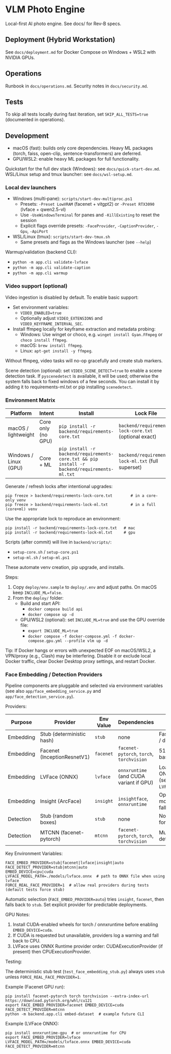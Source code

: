 # VLM Photo Engine

Local-first AI photo engine. See docs/ for Rev-B specs.

## Deployment (Hybrid Workstation)
See `docs/deployment.md` for Docker Compose on Windows + WSL2 with NVIDIA GPUs.

## Operations
Runbook in `docs/operations.md`. Security notes in `docs/security.md`.

## Tests
To skip all tests locally during fast iteration, set `SKIP_ALL_TESTS=true` (documented in operations).

## Development

- macOS (fast): builds only core dependencies. Heavy ML packages (torch, faiss, open-clip, sentence-transformers) are deferred.
- GPU/WSL2: enable heavy ML packages for full functionality.

Quickstart for the full dev stack (Windows): see `docs/quick-start-dev.md`.
WSL/Linux setup and tmux launcher: see `docs/wsl-setup.md`.

### Local dev launchers

- Windows (multi‑pane): `scripts/start-dev-multiproc.ps1`
	- Presets: `-Preset LowVRAM` (facenet + vitgpt2) or `-Preset RTX3090` (lvface + qwen2.5-vl)
	- Use `-UseWindowsTerminal` for panes and `-KillExisting` to reset the session
	- Explicit flags override presets: `-FaceProvider`, `-CaptionProvider`, `-Gpu`, `-ApiPort`
- WSL/Linux (tmux): `scripts/start-dev-tmux.sh`
	- Same presets and flags as the Windows launcher (see `--help`)

Warmup/validation (backend CLI):
- `python -m app.cli validate-lvface`
- `python -m app.cli validate-caption`
- `python -m app.cli warmup`

### Video support (optional)

Video ingestion is disabled by default. To enable basic support:

- Set environment variables:
	- `VIDEO_ENABLED=true`
	- Optionally adjust `VIDEO_EXTENSIONS` and `VIDEO_KEYFRAME_INTERVAL_SEC`.
- Install ffmpeg locally for keyframe extraction and metadata probing:
	- Windows: Use winget or choco, e.g. `winget install Gyan.FFmpeg` or `choco install ffmpeg`.
	- macOS: `brew install ffmpeg`.
	- Linux: `apt-get install -y ffmpeg`.

Without ffmpeg, video tasks will no-op gracefully and create stub markers.

Scene detection (optional): set `VIDEO_SCENE_DETECT=true` to enable a scene detection task. If `pyscenedetect` is available, it will be used; otherwise the system falls back to fixed windows of a few seconds. You can install it by adding it to requirements-ml.txt or pip installing `scenedetect`.
### Environment Matrix

| Platform | Intent | Install | Lock File |
|----------|--------|---------|-----------|
| macOS / lightweight | Core only (no GPU) | `pip install -r backend/requirements-core.txt` | `backend/requirements-lock-core.txt` (optional exact) |
| Windows / Linux (GPU) | Core + ML | `pip install -r backend/requirements-core.txt && pip install -r backend/requirements-ml.txt` | `backend/requirements-lock-ml.txt` (full superset) |

Generate / refresh locks after intentional upgrades:
```
pip freeze > backend/requirements-lock-core.txt        # in a core-only venv
pip freeze > backend/requirements-lock-ml.txt          # in a full (core+ml) venv
```
Use the appropriate lock to reproduce an environment:
```
pip install -r backend/requirements-lock-core.txt   # mac
pip install -r backend/requirements-lock-ml.txt     # gpu
```

Scripts (after commit) will live in `backend/scripts/`:
- `setup-core.sh` / `setup-core.ps1`
- `setup-ml.sh` / `setup-ml.ps1`

These automate venv creation, pip upgrade, and installs.

Steps:

1. Copy `deploy/env.sample` to `deploy/.env` and adjust paths. On macOS keep `INCLUDE_ML=false`.
2. From the `deploy/` folder:
	 - Build and start API:
		 - `docker compose build api`
		 - `docker compose up -d`
	 - GPU/WSL2 (optional): set `INCLUDE_ML=true` and use the GPU override file:
		 - `export INCLUDE_ML=true`
		 - `docker compose -f docker-compose.yml -f docker-compose.gpu.yml --profile vlm up -d`

Tip: If Docker hangs or errors with unexpected EOF on macOS/WSL2, a VPN/proxy (e.g., Clash) may be interfering. Disable it or exclude local Docker traffic, clear Docker Desktop proxy settings, and restart Docker.

### Face Embedding / Detection Providers

Pipeline components are pluggable and selected via environment variables (see also `app/face_embedding_service.py` and `app/face_detection_service.py`).

Providers:

| Purpose | Provider | Env Value | Dependencies | Notes |
|---------|----------|-----------|--------------|-------|
| Embedding | Stub (deterministic hash) | `stub` | none | Fast, used for tests / dev by default |
| Embedding | Facenet (InceptionResnetV1) | `facenet` | `facenet-pytorch`, `torch`, `torchvision` | 512-D, classic baseline |
| Embedding | LVFace (ONNX) | `lvface` | `onnxruntime` (and CUDA variant if GPU) | Load custom ONNX model path (see `LVFACE_MODEL_PATH`) |
| Embedding | Insight (ArcFace) | `insight` | `insightface`, `onnxruntime` | Optional advanced model (kept as fallback) |
| Detection | Stub (random boxes) | `stub` | none | Non-deterministic; for quick UI smoke |
| Detection | MTCNN (facenet-pytorch) | `mtcnn` | `facenet-pytorch`, `torch`, `torchvision` | Multi-face detection |

Key Environment Variables:

```
FACE_EMBED_PROVIDER=stub|facenet|lvface|insight|auto
FACE_DETECT_PROVIDER=stub|mtcnn|auto
EMBED_DEVICE=cpu|cuda
LVFACE_MODEL_PATH=./models/lvface.onnx  # path to ONNX file when using lvface
FORCE_REAL_FACE_PROVIDER=1  # allow real providers during tests (default tests force stub)
```

Automatic selection (`FACE_EMBED_PROVIDER=auto`) tries `insight`, `facenet`, then falls back to `stub`. Set explicit provider for predictable deployments.

GPU Notes:

1. Install CUDA-enabled wheels for torch / onnxruntime before enabling `EMBED_DEVICE=cuda`.
2. If CUDA is requested but unavailable, providers log a warning and fall back to CPU.
3. LVFace uses ONNX Runtime provider order: CUDAExecutionProvider (if present) then CPUExecutionProvider.

Testing:

The deterministic stub test (`test_face_embedding_stub.py`) always uses `stub` unless `FORCE_REAL_FACE_PROVIDER=1`.

Example (Facenet GPU run):

```
pip install facenet-pytorch torch torchvision --extra-index-url https://download.pytorch.org/whl/cu121
export FACE_EMBED_PROVIDER=facenet EMBED_DEVICE=cuda FACE_DETECT_PROVIDER=mtcnn
python -m backend.app.cli embed-dataset  # example future CLI
```

Example (LVFace ONNX):

```
pip install onnxruntime-gpu  # or onnxruntime for CPU
export FACE_EMBED_PROVIDER=lvface LVFACE_MODEL_PATH=/models/lvface.onnx EMBED_DEVICE=cuda FACE_DETECT_PROVIDER=mtcnn
```

